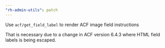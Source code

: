 ```yaml
---
"rh-admin-utils": patch
---
```


Use `acf/get_field_label` to render ACF image field instructions

That is necessary due to a change in ACF version 6.4.3 where HTML field labels is being escaped.
